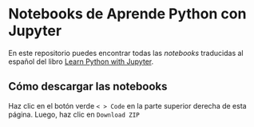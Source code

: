 # Notebooks de Aprende Python con Jupyter

En este repositorio puedes encontrar todas las *notebooks* traducidas al español del libro [Learn Python with Jupyter](https://learnpythonwithjupyter.com). 

## Cómo descargar las notebooks 
Haz clic en el botón verde `< > Code` en la parte superior derecha de esta página. Luego, haz clic en `Download ZIP`
